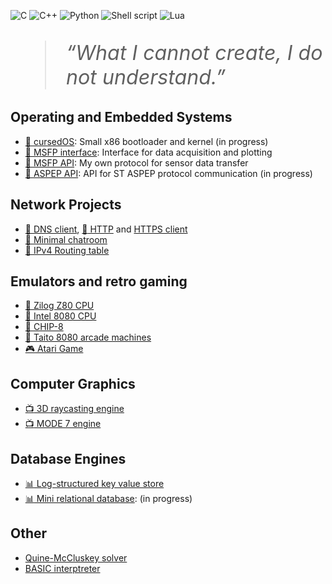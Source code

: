 ![C](https://img.shields.io/badge/C-00599C?style=for-the-badge&logo=c&logoColor=white)
![C++](https://img.shields.io/badge/C++-00599C?style=flat-square&logo=C%2B%2B&logoColor=white)
![Python](https://img.shields.io/badge/python-3670A0?style=for-the-badge&logo=python&logoColor=ffdd54)
![Shell script](https://img.shields.io/badge/Shell_Script-121011?style=for-the-badge&logo=gnu-bash&logoColor=white)
![Lua](https://img.shields.io/badge/Lua-2C2D72?style=for-the-badge&logo=lua&logoColor=white)

<blockquote style="font-size: 2.3em;">
<i>“What I cannot create, I do not understand.”</i>
</blockquote>

## Operating and Embedded Systems

- [:dvd: cursedOS](https://github.com/blr-ophon/qrsedOS): Small x86 bootloader and kernel (in progress)
- [:dvd: MSFP interface](https://github.com/blr-ophon/qrsedOS): Interface for data acquisition and plotting
- [:dvd: MSFP API](https://github.com/blr-ophon/qrsedOS): My own protocol for sensor data transfer
- [:dvd: ASPEP API](https://github.com/blr-ophon/qrsedOS): API for ST ASPEP protocol communication (in progress)

## Network Projects

- [:speech_balloon: DNS client](https://github.com/blr-ophon/DNSquery), [:speech_balloon: HTTP](https://github.com/blr-ophon/min_httpclient) and [ HTTPS client](https://github.com/blr-ophon/min_httpsclient)
- [:speech_balloon: Minimal chatroom](https://github.com/blr-ophon/minimal_chatroom) 
- [:speech_balloon: IPv4 Routing table](https://github.com/blr-ophon/IP_RoutingTable) 

## Emulators and retro gaming

- [:floppy_disk: Zilog Z80 CPU](https://github.com/blr-ophon/z80nemu)
- [:floppy_disk: Intel 8080 CPU](https://github.com/blr-ophon/8080nemu)
- [:floppy_disk: CHIP-8](https://github.com/blr-ophon/nchip8D)
- [:space_invader: Taito 8080 arcade machines](https://github.com/blr-ophon/ntaito8080)
- [:video_game: Atari Game](https://github.com/blr-ophon/Kbean_atari) 

## Computer Graphics

- [:tv: 3D raycasting engine](https://github.com/blr-ophon/simple3DRC)
- [:tv: MODE 7 engine](https://github.com/blr-ophon/simpleM7)

## Database Engines

- [:bar_chart: Log-structured key value store](https://github.com/blr-ophon/nemodb)
- [:bar_chart: Mini relational database](https://github.com/blr-ophon/nemoKVS): (in progress)

## Other

- [Quine-McCluskey solver](https://github.com/blr-ophon/logicMinimizer)
- [BASIC interptreter](https://github.com/blr-ophon/logicMinimizer)
